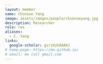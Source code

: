 ```yaml
---
layout: member
name: Chunxue Yang
image: assets/images/people/chunxueyang.jpg
description: Researcher
role: res
aliases:
  - C. Yang
links:
  google-scholar: gsrzHzkAAAAJ
# home-page: https://me.github.io/
# email: me [at] gmail.com 
---
```



